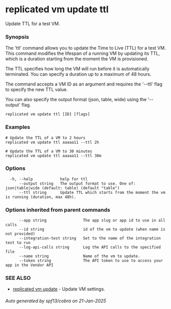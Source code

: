 # replicated vm update ttl

Update TTL for a test VM.

### Synopsis

The 'ttl' command allows you to update the Time to Live (TTL) for a test VM. This command modifies the lifespan of a running VM by updating its TTL, which is a duration starting from the moment the VM is provisioned.

The TTL specifies how long the VM will run before it is automatically terminated. You can specify a duration up to a maximum of 48 hours.

The command accepts a VM ID as an argument and requires the '--ttl' flag to specify the new TTL value.

You can also specify the output format (json, table, wide) using the '--output' flag.

```
replicated vm update ttl [ID] [flags]
```

### Examples

```
# Update the TTL of a VM to 2 hours
replicated vm update ttl aaaaa11 --ttl 2h

# Update the TTL of a VM to 30 minutes
replicated vm update ttl aaaaa11 --ttl 30m
```

### Options

```
  -h, --help            help for ttl
      --output string   The output format to use. One of: json|table|wide (default: table) (default "table")
      --ttl string      Update TTL which starts from the moment the vm is running (duration, max 48h).
```

### Options inherited from parent commands

```
      --app string                The app slug or app id to use in all calls
      --id string                 id of the vm to update (when name is not provided)
      --integration-test string   Set to the name of the integration test to run
      --log-api-calls string      Log the API calls to the specified file
      --name string               Name of the vm to update.
      --token string              The API token to use to access your app in the Vendor API
```

### SEE ALSO

* [replicated vm update](replicated_vm_update.md)	 - Update VM settings.

###### Auto generated by spf13/cobra on 21-Jan-2025
